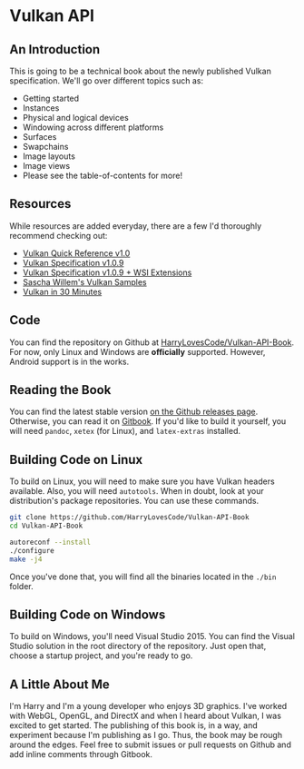# Vulkan API

## An Introduction

This is going to be a technical book about the newly published Vulkan specification. We'll go over different topics such as:

- Getting started
- Instances
- Physical and logical devices
- Windowing across different platforms
- Surfaces
- Swapchains
- Image layouts
- Image views
- Please see the table-of-contents for more!

## Resources

While resources are added everyday, there are a few I'd thoroughly recommend checking out:

- [Vulkan Quick Reference v1.0](https://www.khronos.org/files/vulkan10-reference-guide.pdf)
- [Vulkan Specification v1.0.9](https://www.khronos.org/registry/vulkan/specs/1.0/xhtml/vkspec.html)
- [Vulkan Specification v1.0.9 + WSI Extensions](https://www.khronos.org/registry/vulkan/specs/1.0-wsi_extensions/xhtml/vkspec.html)
- [Sascha Willem's Vulkan Samples](https://github.com/SaschaWillems/Vulkan)
- [Vulkan in 30 Minutes](https://renderdoc.org/vulkan-in-30-minutes.html)

## Code

You can find the repository on Github at [HarryLovesCode/Vulkan-API-Book](https://github.com/HarryLovesCode/Vulkan-API-Book). For now, only Linux and Windows are **officially** supported. However, Android support is in the works. 

## Reading the Book

You can find the latest stable version [on the Github releases page](https://github.com/HarryLovesCode/Vulkan-API-Book/releases). Otherwise, you can read it on [Gitbook](https://harrylovescode.gitbooks.io/vulkan-api/content/). If you'd like to build it yourself, you will need `pandoc`, `xetex` (for Linux), and `latex-extras` installed.

## Building Code on Linux

To build on Linux, you will need to make sure you have Vulkan headers available. Also, you will need `autotools`. When in doubt, look at your distribution's package repositories. You can use these commands.

```sh
git clone https://github.com/HarryLovesCode/Vulkan-API-Book
cd Vulkan-API-Book

autoreconf --install
./configure
make -j4
```

Once you've done that, you will find all the binaries located in the `./bin` folder.

## Building Code on Windows

To build on Windows, you'll need Visual Studio 2015. You can find the Visual Studio solution in the root directory of the repository. Just open that, choose a startup project, and you're ready to go.

## A Little About Me

I'm Harry and I'm a young developer who enjoys 3D graphics. I've worked with WebGL, OpenGL, and DirectX and when I heard about Vulkan, I was excited to get started. The publishing of this book is, in a way, and experiment because I'm publishing as I go. Thus, the book may be rough around the edges. Feel free to submit issues or pull requests on Github and add inline comments through Gitbook.
